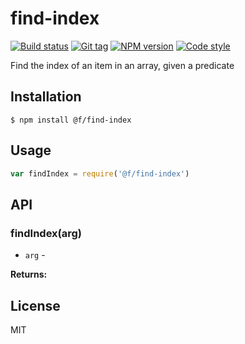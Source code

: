 
# find-index

[![Build status][travis-image]][travis-url]
[![Git tag][git-image]][git-url]
[![NPM version][npm-image]][npm-url]
[![Code style][standard-image]][standard-url]

Find the index of an item in an array, given a predicate

## Installation

    $ npm install @f/find-index

## Usage

```js
var findIndex = require('@f/find-index')

```

## API

### findIndex(arg)

- `arg` -

**Returns:**

## License

MIT

[travis-image]: https://img.shields.io/travis/micro-js/find-index.svg?style=flat-square
[travis-url]: https://travis-ci.org/micro-js/find-index
[git-image]: https://img.shields.io/github/tag/micro-js/find-index.svg?style=flat-square
[git-url]: https://github.com/micro-js/find-index
[standard-image]: https://img.shields.io/badge/code%20style-standard-brightgreen.svg?style=flat-square
[standard-url]: https://github.com/feross/standard
[npm-image]: https://img.shields.io/npm/v/@f/find-index.svg?style=flat-square
[npm-url]: https://npmjs.org/package/@f/find-index
